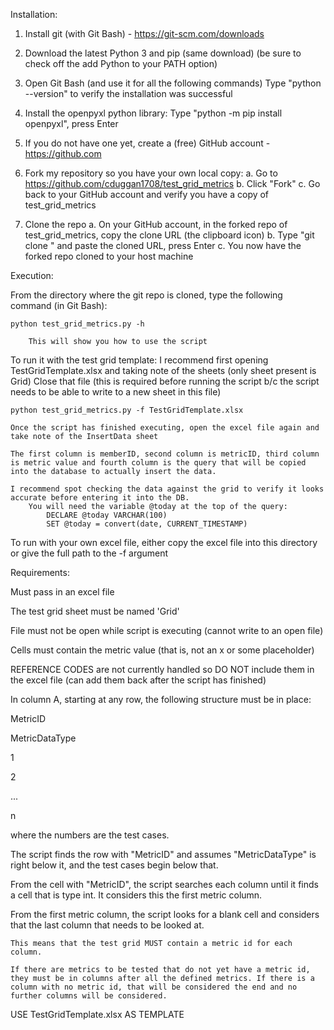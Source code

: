 Installation:

1. Install git (with Git Bash) - https://git-scm.com/downloads

2. Download the latest Python 3 and pip (same download) (be sure to check off the add Python to your PATH option)

3. Open Git Bash (and use it for all the following commands)
	Type "python --version" to verify the installation was successful

4. Install the openpyxl python library:
	Type "python -m pip install openpyxl", press Enter

5. If you do not have one yet, create a (free) GitHub account - https://github.com

6. Fork my repository so you have your own local copy:
	a. Go to https://github.com/cduggan1708/test_grid_metrics
	b. Click "Fork"
	c. Go back to your GitHub account and verify you have a copy of test_grid_metrics

7. Clone the repo
	a. On your GitHub account, in the forked repo of test_grid_metrics, copy the clone URL (the clipboard icon)
	b. Type "git clone " and paste the cloned URL, press Enter
	c. You now have the forked repo cloned to your host machine




Execution:

From the directory where the git repo is cloned, type the following command (in Git Bash):
	
	python test_grid_metrics.py -h

		This will show you how to use the script

To run it with the test grid template:
	I recommend first opening TestGridTemplate.xlsx and taking note of the sheets (only sheet present is Grid)
	Close that file (this is required before running the script b/c the script needs to be able to write to a new sheet in this file)

	python test_grid_metrics.py -f TestGridTemplate.xlsx

	Once the script has finished executing, open the excel file again and take note of the InsertData sheet

	The first column is memberID, second column is metricID, third column is metric value and fourth column is the query that will be copied into the database to actually insert the data.

	I recommend spot checking the data against the grid to verify it looks accurate before entering it into the DB.
		You will need the variable @today at the top of the query:
			DECLARE @today VARCHAR(100)
			SET @today = convert(date, CURRENT_TIMESTAMP)


To run with your own excel file, either copy the excel file into this directory or give the full path to the -f argument



Requirements:

Must pass in an excel file

The test grid sheet must be named 'Grid'

File must not be open while script is executing (cannot write to an open file)

Cells must contain the metric value (that is, not an x or some placeholder)

REFERENCE CODES are not currently handled so DO NOT include them in the excel file (can add them back after the script has finished)

In column A, starting at any row, the following structure must be in place:

MetricID

MetricDataType

1

2

...

n


where the numbers are the test cases.

The script finds the row with "MetricID" and assumes "MetricDataType" is right below it, and the test cases begin below that.


From the cell with "MetricID", the script searches each column until it finds a cell that is type int. It considers this the first metric column.


From the first metric column, the script looks for a blank cell and considers that the last column that needs to be looked at.

	This means that the test grid MUST contain a metric id for each column.

	If there are metrics to be tested that do not yet have a metric id, they must be in columns after all the defined metrics. If there is a column with no metric id, that will be considered the end and no further columns will be considered.






USE TestGridTemplate.xlsx AS TEMPLATE
